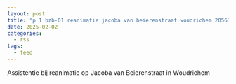 ```yaml
---
layout: post
title: "p 1 bzb-01 reanimatie jacoba van beierenstraat woudrichem 205634"
date: 2025-02-02
categories: 
  - rss
tags: 
  - feed
---
```


Assistentie bij reanimatie op Jacoba van Beierenstraat in Woudrichem

